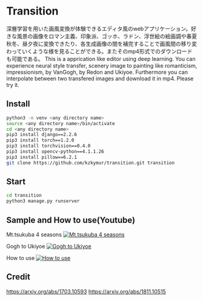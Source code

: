 # Transition
深層学習を用いた画風変換が体験できるエディタ風のwebアプリケーション。好きな風景の画像をロマン主義、印象派、ゴッホ、ラドン、浮世絵の絵画調や春夏秋冬、昼夕夜に変換できたり、各生成画像の間を補完することで画風間の移り変わっていくような様を見ることができる。またそのmp4形式でのダウンロードも可能である。
This is a apprication like editor using deep learning. You can experience neural style transfer, scenery image to painting like romanticism, impressionism, by VanGogh, by Redon and Ukiyoe. Furthermore you can interpolate between two transfered images and download it in mp4. Please try it.


## Install
```bash
python3 -m venv <any directory name>
source <any directory name>/bin/activate
cd <any directory name>
pip3 install django==2.2.6
pip3 install torch==1.2.0
pip3 install torchvision==0.4.0
pip3 install opencv-python==4.1.1.26
pip3 install pillow==6.2.1
git clone https://github.com/kzkymur/transition.git transition
```

## Start
```bash
cd transition
python3 manage.py runserver
```

## Sample and How to use(Youtube)
Mt.tsukuba 4 seasons
[![Mt.tsukuba 4 seasons](https://img.youtube.com/vi/3Nu6cqZ-x2o/0.jpg)](https://www.youtube.com/watch?v=3Nu6cqZ-x2o)

Gogh to Ukiyoe
[![Gogh to Ukiyoe](https://img.youtube.com/vi/vop6Cckotj4/0.jpg)](https://www.youtube.com/watch?v=vop6Cckotj4)

How to use
[![How to use](https://img.youtube.com/vi/foKKVc3ZS_0/0.jpg)](https://www.youtube.com/watch?v=foKKVc3ZS_0)

## Credit
https://arxiv.org/abs/1703.10593
https://arxiv.org/abs/1811.10515
